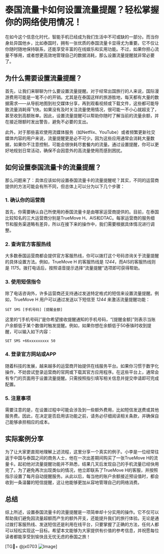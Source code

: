 # 泰国流量卡如何设置流量提醒？轻松掌握你的网络使用情况！

在如今这个信息化时代，智能手机已经成为我们生活中不可或缺的一部分。而当你身处异国他乡，比如泰国时，拥有一张优质的泰国流量卡显得尤为重要。它不仅让你随时随地保持联系，还能享受丰富的在线娱乐和实用功能。不过，如果你担心流量不够用，或者想更高效地管理自己的数据消耗，那么设置流量提醒就非常必要了。

## 为什么需要设置流量提醒？

首先，让我们来聊聊为什么要设置流量提醒。对于经常出国旅行的人来说，国际漫游费用可能是一笔不小的开销。尤其是在泰国这样的旅游胜地，每天都有大量的数据需求——从导航地图到社交媒体分享，再到观看视频或下载文件，这些都可能导致流量消耗得飞快。如果没有及时关注流量使用情况，很可能一不小心就超支了，甚至收到高额账单。因此，设置流量提醒可以帮助你随时了解当前的流量余额，并在接近限额时发出警告，避免不必要的支出。

此外，对于那些喜欢使用流媒体服务（如Netflix、YouTube）或者频繁更新社交媒体内容的用户来说，流量提醒更是必不可少。因为这些应用通常会消耗大量数据，如果你不注意控制，可能会很快耗尽套餐内的流量。通过设置提醒，你可以更好地规划日常活动，确保不会因意外的高流量使用而感到困扰。

## 如何设置泰国流量卡的流量提醒？

那么问题来了：具体应该如何设置泰国流量卡的流量提醒呢？其实，不同的运营商提供的方法可能会有所不同，但总体上可以分为以下几个步骤：

### 1. 确认你的运营商

首先，你需要确认自己所使用的泰国流量卡是由哪家运营商提供的。目前，在泰国比较知名的三大运营商分别是TrueMove H、AIS和DTAC。每家运营商的服务细节和服务渠道略有差异，所以在接下来的操作中，我们需要根据具体情况进行调整。

### 2. 查询官方客服热线

大多数泰国运营商都会提供官方客服热线，你可以拨打这个号码咨询关于流量提醒的具体设置方法。例如，TrueMove H 的客服热线是 *1244*，而AIS的客服热线则是 *1175*。拨打电话后，按照语音提示选择“流量提醒”选项即可获得帮助。

### 3. 使用短信指令

除了电话咨询外，许多运营商还支持通过发送特定格式的短信来设置流量提醒。例如，TrueMove H 用户可以通过发送以下短信至 *1244* 来激活流量提醒功能：
```
SET SMS [手机号码] [提醒金额]
```
这里的“[手机号码]”是你希望接收提醒通知的手机号码，“[提醒金额]”则表示当账户余额低于某个数值时触发提醒。例如，如果你想在余额低于50泰铢时收到提醒，可以输入如下内容：
```
SET SMS +66xxxxxxxxx 50
```

### 4. 登录官方网站或APP

随着科技的发展，越来越多的运营商开始提供在线服务平台。如果你习惯于数字化操作，不妨尝试登录运营商的官网或下载其官方应用程序。在这些平台上，通常会有专门的页面用于设置流量提醒。只需按照指引填写相关信息并提交申请即可完成配置。

### 5. 注意事项

需要注意的是，在设置过程中可能会涉及到一些额外费用，比如短信发送费或其他服务费。因此，在决定是否启用该功能之前，请务必仔细阅读相关条款，并确保自己能够承担相应的成本。

## 实际案例分享

为了让大家更直观地理解上述流程，这里分享一个真实的例子。小李是一位经常往返于中国与泰国之间的商务人士，他在一次出差期间购买了一张TrueMove H的流量卡。起初他对流量提醒功能并不熟悉，结果几天后发现自己的手机流量已经快用完了。为了避免再次出现类似的情况，他立即联系了TrueMove H的客服，并按照指示设置了每月自动提醒服务。从此以后，每当他的账户余额接近预设值时，都会收到一条温馨的短信提醒，这让他能够更加从容地管理自己的网络消费。

## 总结

综上所述，设置泰国流量卡的流量提醒是一项简单却十分实用的操作。它不仅可以帮助我们避免因流量超额而产生的额外开支，还能提升我们的旅行体验。无论是通过拨打客服热线、发送短信还是利用在线平台，只要掌握了正确的方法，任何人都可以轻松实现这一目标。希望本文能够为大家提供有价值的参考信息，并祝愿每位读者都能享受到愉快且无忧无虑的泰国之旅！

[TG💪+ @jx0703 ![Image](https://github.com/user-attachments/assets/dbca1d08-cadb-493c-b0ec-ad6f7a83f270)]